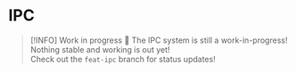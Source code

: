 # IPC

> [!INFO] Work in progress
> :construction: The IPC system is still a work-in-progress! Nothing stable and working is out yet!<br>
> Check out the `feat-ipc` branch for status updates!

